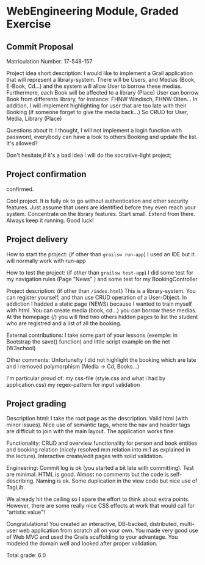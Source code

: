 # WebEngineering Module, Graded Exercise

## Commit Proposal

Matriculation Number:
17-548-157

Project idea short description:
I would like to implement a Grail application that will represent a library-system.
There will be Users, and Medias (Book, E-Book, Cd...) and the system will
allow User to borrow these medias.
Furthermore, each Book will be affected to a library (Place) 
User can borrow Book from differents library, for instance: FHNW Windisch, FHNW Olten...
In addition, I will implement highlighting for user that are too late with their Booking (if someone forget to give the media back...) 
So CRUD for User, Media, Library (Place)

Questions about it:
I thought, I will not implement a login function with password, everybody can have a look to others Booking and update the list. It's allowed?

Don't hesitate,if it's a bad idea i will do the socrative-light project;
 
## Project confirmation

confirmed.

Cool project. It is fully ok to go without authentication and other security features.
Just assume that users are identified before they even reach your system.
Concentrate on the library features. Start small. Extend from there. Always keep it running.
Good luck!


## Project delivery <to be filled by student>

How to start the project: (if other than `grailsw run-app`)
I used an IDE but it will normally work with run-app

How to test the project:  (if other than `grailsw test-app`)
I did some test for my navigation rules (Page "News" ) 
and some test for my BookingController

Project description:      (if other than `/index.html`)
This is a library-system. You can register yourself, and than use CRUD operation of a User-Object.
In addiction I hadded a static page (NEWS) because I wanted to train myself with html.
You can create media (book, cd...) you can borrow these medias.
At the homepage (/) you will find two others hidden pages to list the student who are registred
and a list of all the booking.

External contributions:
I take some part of your lessons (exemple: in Bootstrap the save() function)
and little script example on the net (W3school)

Other comments: 
Unfortunelty I did not highlight the booking which are late
and I removed polymorphism (Media -> Cd, Books...)

I'm particular proud of:
my css-file (style.css and what i had by application.css)
my regex-pattern for input validation

## Project grading 

Description html: I take the root page as the description.
Valid html (with minor issues). Nice use of semantic tags, where the 
nav and header tags are difficult to join with the main layout.
The application works fine.

Functionality:
CRUD and overview functionality for person and book entities and booking relation
(nicely resolved m:n relation into m:1 as explained in the lecture).
Interactive create/edit pages with solid validation.

Engineering:
Commit log is ok (you started a bit late with committing).
Test are minimal. HTML is good. Almost no comments but the code is self-describing.
Naming is ok. Some duplication in the view code but nice use of TagLib.

We already hit the ceiling so I spare the effort to think about extra points.
However, there are some really nice CSS effects at work that would call for "artistic value"!

Congratulations!
You created an interactive, DB-backed, distributed, multi-user web application from scratch
all on your own. You made very good use of Web MVC and used the Grails scaffolding to your
advantage. You modeled the domain well and looked after proper validation.

Total grade: 6.0





